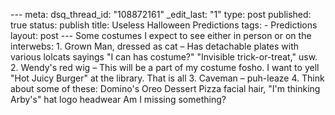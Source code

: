 --- meta: dsq_thread_id: "108872161" _edit_last: "1" type: post published: true status: publish title: Useless Halloween Predictions tags: - Predictions layout: post --- Some costumes I expect to see either in person or on the interwebs: 1. Grown Man, dressed as cat – Has detachable plates with various lolcats sayings "I can has costume?" "Invisible trick-or-treat," usw. 2. Wendy's red wig – This will be a part of my costume fosho. I want to yell "Hot Juicy Burger" at the library. That is all 3. Caveman – puh-leaze 4. Think about some of these: Domino's Oreo Dessert Pizza facial hair, "I'm thinking Arby's" hat logo headwear Am I missing something? 

